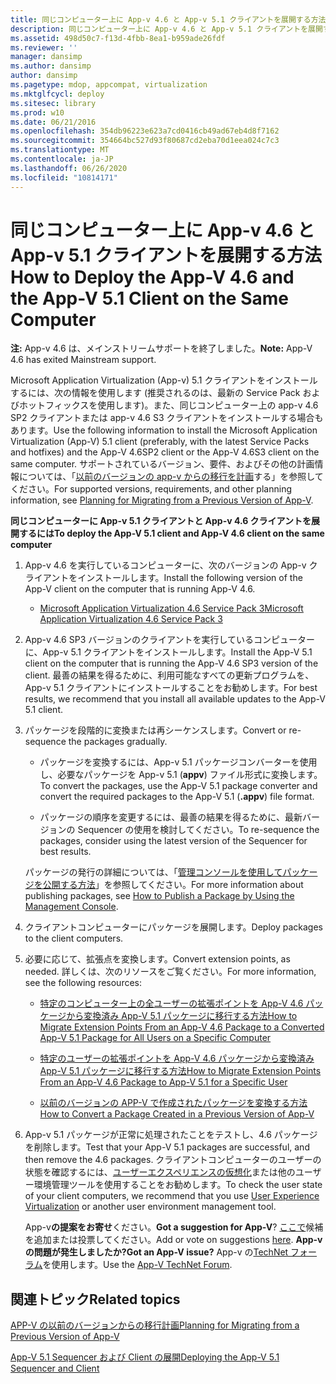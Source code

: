 ```yaml
---
title: 同じコンピューター上に App-v 4.6 と App-v 5.1 クライアントを展開する方法
description: 同じコンピューター上に App-v 4.6 と App-v 5.1 クライアントを展開する方法
ms.assetid: 498d50c7-f13d-4fbb-8ea1-b959ade26fdf
ms.reviewer: ''
manager: dansimp
ms.author: dansimp
author: dansimp
ms.pagetype: mdop, appcompat, virtualization
ms.mktglfcycl: deploy
ms.sitesec: library
ms.prod: w10
ms.date: 06/21/2016
ms.openlocfilehash: 354db96223e623a7cd0416cb49ad67eb4d8f7162
ms.sourcegitcommit: 354664bc527d93f80687cd2eba70d1eea024c7c3
ms.translationtype: MT
ms.contentlocale: ja-JP
ms.lasthandoff: 06/26/2020
ms.locfileid: "10814171"
---
```

# <span data-ttu-id="02357-103">同じコンピューター上に App-v 4.6 と App-v 5.1 クライアントを展開する方法</span><span class="sxs-lookup"><span data-stu-id="02357-103">How to Deploy the App-V 4.6 and the App-V 5.1 Client on the Same Computer</span></span>

<span data-ttu-id="02357-104">**注:** App-v 4.6 は、メインストリームサポートを終了しました。</span><span class="sxs-lookup"><span data-stu-id="02357-104">**Note:** App-V 4.6 has exited Mainstream support.</span></span>

<span data-ttu-id="02357-105">Microsoft Application Virtualization (App-v) 5.1 クライアントをインストールするには、次の情報を使用します (推奨されるのは、最新の Service Pack およびホットフィックスを使用します)。また、同じコンピューター上の app-v 4.6 SP2 クライアントまたは app-v 4.6 S3 クライアントをインストールする場合もあります。</span><span class="sxs-lookup"><span data-stu-id="02357-105">Use the following information to install the Microsoft Application Virtualization (App-V) 5.1 client (preferably, with the latest Service Packs and hotfixes) and the App-V 4.6SP2 client or the App-V 4.6S3 client on the same computer.</span></span> <span data-ttu-id="02357-106">サポートされているバージョン、要件、およびその他の計画情報については、「[以前のバージョンの app-v からの移行を計画](planning-for-migrating-from-a-previous-version-of-app-v51.md)する」を参照してください。</span><span class="sxs-lookup"><span data-stu-id="02357-106">For supported versions, requirements, and other planning information, see [Planning for Migrating from a Previous Version of App-V](planning-for-migrating-from-a-previous-version-of-app-v51.md).</span></span>

**<span data-ttu-id="02357-107">同じコンピューターに App-v 5.1 クライアントと App-v 4.6 クライアントを展開するには</span><span class="sxs-lookup"><span data-stu-id="02357-107">To deploy the App-V 5.1 client and App-V 4.6 client on the same computer</span></span>**

1.  <span data-ttu-id="02357-108">App-v 4.6 を実行しているコンピューターに、次のバージョンの App-v クライアントをインストールします。</span><span class="sxs-lookup"><span data-stu-id="02357-108">Install the following version of the App-V client on the computer that is running App-V 4.6.</span></span>

    -   [<span data-ttu-id="02357-109">Microsoft Application Virtualization 4.6 Service Pack 3</span><span class="sxs-lookup"><span data-stu-id="02357-109">Microsoft Application Virtualization 4.6 Service Pack 3</span></span>](https://www.microsoft.com/download/details.aspx?id=41187)

2.  <span data-ttu-id="02357-110">App-v 4.6 SP3 バージョンのクライアントを実行しているコンピューターに、App-v 5.1 クライアントをインストールします。</span><span class="sxs-lookup"><span data-stu-id="02357-110">Install the App-V 5.1 client on the computer that is running the App-V 4.6 SP3 version of the client.</span></span> <span data-ttu-id="02357-111">最善の結果を得るために、利用可能なすべての更新プログラムを、App-v 5.1 クライアントにインストールすることをお勧めします。</span><span class="sxs-lookup"><span data-stu-id="02357-111">For best results, we recommend that you install all available updates to the App-V 5.1 client.</span></span>

3.  <span data-ttu-id="02357-112">パッケージを段階的に変換または再シーケンスします。</span><span class="sxs-lookup"><span data-stu-id="02357-112">Convert or re-sequence the packages gradually.</span></span>

    -   <span data-ttu-id="02357-113">パッケージを変換するには、App-v 5.1 パッケージコンバーターを使用し、必要なパッケージを App-v 5.1 (**appv**) ファイル形式に変換します。</span><span class="sxs-lookup"><span data-stu-id="02357-113">To convert the packages, use the App-V 5.1 package converter and convert the required packages to the App-V 5.1 (**.appv**) file format.</span></span>

    -   <span data-ttu-id="02357-114">パッケージの順序を変更するには、最善の結果を得るために、最新バージョンの Sequencer の使用を検討してください。</span><span class="sxs-lookup"><span data-stu-id="02357-114">To re-sequence the packages, consider using the latest version of the Sequencer for best results.</span></span>

    <span data-ttu-id="02357-115">パッケージの発行の詳細については、「[管理コンソールを使用してパッケージを公開する方法](how-to-publish-a-package-by-using-the-management-console-51.md)」を参照してください。</span><span class="sxs-lookup"><span data-stu-id="02357-115">For more information about publishing packages, see [How to Publish a Package by Using the Management Console](how-to-publish-a-package-by-using-the-management-console-51.md).</span></span>

4.  <span data-ttu-id="02357-116">クライアントコンピューターにパッケージを展開します。</span><span class="sxs-lookup"><span data-stu-id="02357-116">Deploy packages to the client computers.</span></span>

5.  <span data-ttu-id="02357-117">必要に応じて、拡張点を変換します。</span><span class="sxs-lookup"><span data-stu-id="02357-117">Convert extension points, as needed.</span></span> <span data-ttu-id="02357-118">詳しくは、次のリソースをご覧ください。</span><span class="sxs-lookup"><span data-stu-id="02357-118">For more information, see the following resources:</span></span>

    -   [<span data-ttu-id="02357-119">特定のコンピューター上の全ユーザーの拡張ポイントを App-V 4.6 パッケージから変換済み App-V 5.1 パッケージに移行する方法</span><span class="sxs-lookup"><span data-stu-id="02357-119">How to Migrate Extension Points From an App-V 4.6 Package to a Converted App-V 5.1 Package for All Users on a Specific Computer</span></span>](how-to-migrate-extension-points-from-an-app-v-46-package-to-a-converted-app-v-51-package-for-all-users-on-a-specific-computer.md)

    -   [<span data-ttu-id="02357-120">特定のユーザーの拡張ポイントを App-V 4.6 パッケージから変換済み App-V 5.1 パッケージに移行する方法</span><span class="sxs-lookup"><span data-stu-id="02357-120">How to Migrate Extension Points From an App-V 4.6 Package to App-V 5.1 for a Specific User</span></span>](how-to-migrate-extension-points-from-an-app-v-46-package-to-app-v-51-for-a-specific-user.md)

    -   [<span data-ttu-id="02357-121">以前のバージョンの APP-V で作成されたパッケージを変換する方法</span><span class="sxs-lookup"><span data-stu-id="02357-121">How to Convert a Package Created in a Previous Version of App-V</span></span>](how-to-convert-a-package-created-in-a-previous-version-of-app-v51.md)

6.  <span data-ttu-id="02357-122">App-v 5.1 パッケージが正常に処理されたことをテストし、4.6 パッケージを削除します。</span><span class="sxs-lookup"><span data-stu-id="02357-122">Test that your App-V 5.1 packages are successful, and then remove the 4.6 packages.</span></span> <span data-ttu-id="02357-123">クライアントコンピューターのユーザーの状態を確認するには、[ユーザーエクスペリエンスの仮想化](https://technet.microsoft.com/library/dn458947.aspx)または他のユーザー環境管理ツールを使用することをお勧めします。</span><span class="sxs-lookup"><span data-stu-id="02357-123">To check the user state of your client computers, we recommend that you use [User Experience Virtualization](https://technet.microsoft.com/library/dn458947.aspx) or another user environment management tool.</span></span>

    <span data-ttu-id="02357-124">App-v**の提案をお寄せ**ください。</span><span class="sxs-lookup"><span data-stu-id="02357-124">**Got a suggestion for App-V**?</span></span> <span data-ttu-id="02357-125">[ここで](http://appv.uservoice.com/forums/280448-microsoft-application-virtualization)候補を追加または投票してください。</span><span class="sxs-lookup"><span data-stu-id="02357-125">Add or vote on suggestions [here](http://appv.uservoice.com/forums/280448-microsoft-application-virtualization).</span></span> **<span data-ttu-id="02357-126">App-v の問題が発生しましたか?</span><span class="sxs-lookup"><span data-stu-id="02357-126">Got an App-V issue?</span></span>** <span data-ttu-id="02357-127">App-v の[TechNet フォーラム](https://social.technet.microsoft.com/Forums/home?forum=mdopappv)を使用します。</span><span class="sxs-lookup"><span data-stu-id="02357-127">Use the [App-V TechNet Forum](https://social.technet.microsoft.com/Forums/home?forum=mdopappv).</span></span>

## <span data-ttu-id="02357-128">関連トピック</span><span class="sxs-lookup"><span data-stu-id="02357-128">Related topics</span></span>


[<span data-ttu-id="02357-129">APP-V の以前のバージョンからの移行計画</span><span class="sxs-lookup"><span data-stu-id="02357-129">Planning for Migrating from a Previous Version of App-V</span></span>](planning-for-migrating-from-a-previous-version-of-app-v51.md)

[<span data-ttu-id="02357-130">App-V 5.1 Sequencer および Client の展開</span><span class="sxs-lookup"><span data-stu-id="02357-130">Deploying the App-V 5.1 Sequencer and Client</span></span>](deploying-the-app-v-51-sequencer-and-client.md)

 

 





